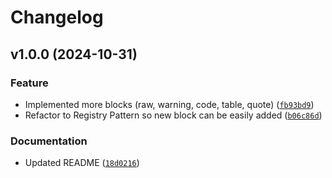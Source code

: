 # Changelog

<!--next-version-placeholder-->

## v1.0.0 (2024-10-31)

### Feature

* Implemented more blocks (raw, warning, code, table, quote) ([`fb93bd9`](https://github.com/educationwarehouse/edwh-editorjs/commit/fb93bd959f06fa86bc23c9bfc51a8b7fddfc65f2))
* Refactor to Registry Pattern so new block can be easily added ([`b06c86d`](https://github.com/educationwarehouse/edwh-editorjs/commit/b06c86da623dd2a2d92f7c48353a1f3208fb5749))

### Documentation

* Updated README ([`18d0216`](https://github.com/educationwarehouse/edwh-editorjs/commit/18d021629bcb223b89a9731e9ad8c574248f75c7))
